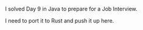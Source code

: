 I solved Day 9 in Java to prepare for a Job Interview.

I need to port it to Rust and push it up here.